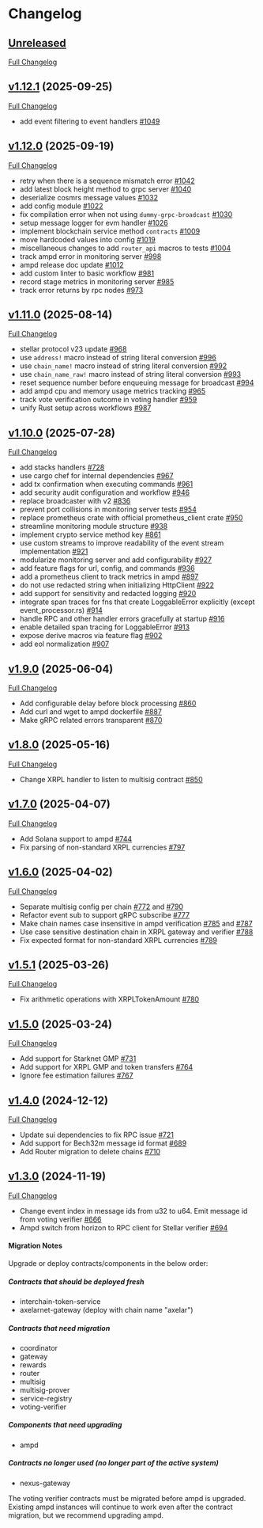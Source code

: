 # Changelog

## [Unreleased](https://github.com/axelarnetwork/axelar-amplifier/tree/HEAD)

[Full Changelog](https://github.com/axelarnetwork/axelar-amplifier/compare/ampd-v1.12.1..HEAD)

## [v1.12.1](https://github.com/axelarnetwork/axelar-amplifier/tree/ampd-v1.12.1) (2025-09-25)

[Full Changelog](https://github.com/axelarnetwork/axelar-amplifier/compare/ampd-v1.12.0..ampd-v1.12.1)

- add event filtering to event handlers [#1049](https://github.com/axelarnetwork/axelar-amplifier/pull/1049)

## [v1.12.0](https://github.com/axelarnetwork/axelar-amplifier/tree/ampd-v1.12.0) (2025-09-19)

[Full Changelog](https://github.com/axelarnetwork/axelar-amplifier/compare/ampd-v1.11.0..ampd-v1.12.0)

- retry when there is a sequence mismatch error [#1042](https://github.com/axelarnetwork/axelar-amplifier/pull/1042)
- add latest block height method to grpc server [#1040](https://github.com/axelarnetwork/axelar-amplifier/pull/1040)
- deserialize cosmrs message values [#1032](https://github.com/axelarnetwork/axelar-amplifier/pull/1032)
- add config module [#1022](https://github.com/axelarnetwork/axelar-amplifier/pull/1022)
- fix compilation error when not using `dummy-grpc-broadcast` [#1030](https://github.com/axelarnetwork/axelar-amplifier/pull/1030)
- setup message logger for evm handler [#1026](https://github.com/axelarnetwork/axelar-amplifier/pull/1026)
- implement blockchain service method `contracts` [#1009](https://github.com/axelarnetwork/axelar-amplifier/pull/1009)
- move hardcoded values into config [#1019](https://github.com/axelarnetwork/axelar-amplifier/pull/1019)
- miscellaneous changes to add `router_api` macros to tests [#1004](https://github.com/axelarnetwork/axelar-amplifier/pull/1004)
- track ampd error in monitoring server [#998](https://github.com/axelarnetwork/axelar-amplifier/pull/998)
- ampd release doc update [#1012](https://github.com/axelarnetwork/axelar-amplifier/pull/1012)
- add custom linter to basic workflow [#981](https://github.com/axelarnetwork/axelar-amplifier/pull/981)
- record stage metrics in monitoring server [#985](https://github.com/axelarnetwork/axelar-amplifier/pull/985)
- track error returns by rpc nodes [#973](https://github.com/axelarnetwork/axelar-amplifier/pull/973)

## [v1.11.0](https://github.com/axelarnetwork/axelar-amplifier/tree/ampd-v1.11.0) (2025-08-14)

[Full Changelog](https://github.com/axelarnetwork/axelar-amplifier/compare/ampd-v1.10.0..ampd-v1.11.0)

- stellar protocol v23 update [#968](https://github.com/axelarnetwork/axelar-amplifier/pull/968)
- use `address!` macro instead of string literal conversion [#996](https://github.com/axelarnetwork/axelar-amplifier/pull/996)
- use `chain_name!` macro instead of string literal conversion [#992](https://github.com/axelarnetwork/axelar-amplifier/pull/992)
- use `chain_name_raw!` macro instead of string literal conversion [#993](https://github.com/axelarnetwork/axelar-amplifier/pull/993)
- reset sequence number before enqueuing message for broadcast [#994](https://github.com/axelarnetwork/axelar-amplifier/pull/994)
- add ampd cpu and memory usage metrics tracking [#965](https://github.com/axelarnetwork/axelar-amplifier/pull/965)
- track vote verification outcome in voting handler [#959](https://github.com/axelarnetwork/axelar-amplifier/pull/959)
- unify Rust setup across workflows [#987](https://github.com/axelarnetwork/axelar-amplifier/pull/987)

## [v1.10.0](https://github.com/axelarnetwork/axelar-amplifier/tree/ampd-v1.10.0) (2025-07-28)

[Full Changelog](https://github.com/axelarnetwork/axelar-amplifier/compare/ampd-v1.9.0..ampd-v1.10.0)

- add stacks handlers [#728](https://github.com/axelarnetwork/axelar-amplifier/pull/728)
- use cargo chef for internal dependencies [#967](https://github.com/axelarnetwork/axelar-amplifier/pull/967)
- add tx confirmation when executing commands [#961](https://github.com/axelarnetwork/axelar-amplifier/pull/961)
- add security audit configuration and workflow [#946](https://github.com/axelarnetwork/axelar-amplifier/pull/946)
- replace broadcaster with v2 [#836](https://github.com/axelarnetwork/axelar-amplifier/pull/836)
- prevent port collisions in monitoring server tests [#954](https://github.com/axelarnetwork/axelar-amplifier/pull/954)
- replace prometheus crate with official prometheus_client crate [#950](https://github.com/axelarnetwork/axelar-amplifier/pull/950)
- streamline monitoring module structure [#938](https://github.com/axelarnetwork/axelar-amplifier/pull/938)
- implement crypto service method key [#861](https://github.com/axelarnetwork/axelar-amplifier/pull/861)
- use custom streams to improve readability of the event stream implementation [#921](https://github.com/axelarnetwork/axelar-amplifier/pull/921)
- modularize monitoring server and add configurability [#927](https://github.com/axelarnetwork/axelar-amplifier/pull/927)
- add feature flags for url, config, and commands [#936](https://github.com/axelarnetwork/axelar-amplifier/pull/936)
- add a prometheus client to track metrics in ampd [#897](https://github.com/axelarnetwork/axelar-amplifier/pull/897)
- do not use redacted string when initializing HttpClient [#922](https://github.com/axelarnetwork/axelar-amplifier/pull/922)
- add support for sensitivity and redacted logging [#920](https://github.com/axelarnetwork/axelar-amplifier/pull/920)
- integrate span traces for fns that create LoggableError explicitly (except event_processor.rs) [#914](https://github.com/axelarnetwork/axelar-amplifier/pull/914)
- handle RPC and other handler errors gracefully at startup [#916](https://github.com/axelarnetwork/axelar-amplifier/pull/916)
- enable detailed span tracing for LoggableError [#913](https://github.com/axelarnetwork/axelar-amplifier/pull/913)
- expose derive macros via feature flag [#902](https://github.com/axelarnetwork/axelar-amplifier/pull/902)
- add eol normalization [#907](https://github.com/axelarnetwork/axelar-amplifier/pull/907)

## [v1.9.0](https://github.com/axelarnetwork/axelar-amplifier/tree/ampd-v1.9.0) (2025-06-04)

[Full Changelog](https://github.com/axelarnetwork/axelar-amplifier/compare/ampd-v1.8.0..ampd-v1.9.0)

- Add configurable delay before block processing [#860](https://github.com/axelarnetwork/axelar-amplifier/pull/860)
- Add curl and wget to ampd dockerfile [#887](https://github.com/axelarnetwork/axelar-amplifier/pull/887)
- Make gRPC related errors transparent [#870](https://github.com/axelarnetwork/axelar-amplifier/pull/870)

## [v1.8.0](https://github.com/axelarnetwork/axelar-amplifier/tree/ampd-v1.8.0) (2025-05-16)

[Full Changelog](https://github.com/axelarnetwork/axelar-amplifier/compare/ampd-v1.7.0..ampd-v1.8.0)

- Change XRPL handler to listen to multisig contract [#850](https://github.com/axelarnetwork/axelar-amplifier/pull/850)

## [v1.7.0](https://github.com/axelarnetwork/axelar-amplifier/tree/ampd-v1.7.0) (2025-04-07)

[Full Changelog](https://github.com/axelarnetwork/axelar-amplifier/compare/ampd-v1.6.0..ampd-v1.7.0)

- Add Solana support to ampd [#744](https://github.com/axelarnetwork/axelar-amplifier/pull/744)
- Fix parsing of non-standard XRPL currencies [#797](https://github.com/axelarnetwork/axelar-amplifier/pull/797)

## [v1.6.0](https://github.com/axelarnetwork/axelar-amplifier/tree/ampd-v1.6.0) (2025-04-02)

[Full Changelog](https://github.com/axelarnetwork/axelar-amplifier/compare/ampd-v1.5.1..ampd-v1.6.0)

- Separate multisig config per chain [#772](https://github.com/axelarnetwork/axelar-amplifier/pull/772) and [#790](https://github.com/axelarnetwork/axelar-amplifier/pull/790)
- Refactor event sub to support gRPC subscribe [#777](https://github.com/axelarnetwork/axelar-amplifier/pull/777)
- Make chain names case insensitive in ampd verification [#785](https://github.com/axelarnetwork/axelar-amplifier/pull/785) and [#787](https://github.com/axelarnetwork/axelar-amplifier/pull/787)
- Use case sensitive destination chain in XRPL gateway and verifier [#788](https://github.com/axelarnetwork/axelar-amplifier/pull/788)
- Fix expected format for non-standard XRPL currencies [#789](https://github.com/axelarnetwork/axelar-amplifier/pull/789)

## [v1.5.1](https://github.com/axelarnetwork/axelar-amplifier/tree/ampd-v1.5.1) (2025-03-26)

[Full Changelog](https://github.com/axelarnetwork/axelar-amplifier/compare/ampd-v1.5.0..ampd-v1.5.1)

- Fix arithmetic operations with XRPLTokenAmount [#780](https://github.com/axelarnetwork/axelar-amplifier/pull/780)

## [v1.5.0](https://github.com/axelarnetwork/axelar-amplifier/tree/ampd-v1.5.0) (2025-03-24)

[Full Changelog](https://github.com/axelarnetwork/axelar-amplifier/compare/ampd-v1.4.0..ampd-v1.5.0)

- Add support for Starknet GMP [#731](https://github.com/axelarnetwork/axelar-amplifier/pull/731)
- Add support for XRPL GMP and token transfers [#764](https://github.com/axelarnetwork/axelar-amplifier/pull/764)
- Ignore fee estimation failures [#767](https://github.com/axelarnetwork/axelar-amplifier/pull/767)

## [v1.4.0](https://github.com/axelarnetwork/axelar-amplifier/tree/ampd-v1.4.0) (2024-12-12)

[Full Changelog](https://github.com/axelarnetwork/axelar-amplifier/compare/ampd-v1.3.0..ampd-v1.4.0)

- Update sui dependencies to fix RPC issue [#721](https://github.com/axelarnetwork/axelar-amplifier/pull/721)
- Add support for Bech32m message id format [#689](https://github.com/axelarnetwork/axelar-amplifier/pull/689)
- Add Router migration to delete chains [#710](https://github.com/axelarnetwork/axelar-amplifier/pull/710)

## [v1.3.0](https://github.com/axelarnetwork/axelar-amplifier/tree/ampd-v1.3.0) (2024-11-19)

[Full Changelog](https://github.com/axelarnetwork/axelar-amplifier/compare/ampd-v1.2.0..ampd-v1.3.0)

- Change event index in message ids from u32 to u64. Emit message id from voting verifier [#666](https://github.com/axelarnetwork/axelar-amplifier/pull/666)
- Ampd switch from horizon to RPC client for Stellar verifier [#694](https://github.com/axelarnetwork/axelar-amplifier/pull/694)

#### Migration Notes

Upgrade or deploy contracts/components in the below order:

##### Contracts that should be deployed fresh

- interchain-token-service
- axelarnet-gateway (deploy with chain name "axelar")

##### Contracts that need migration

- coordinator
- gateway
- rewards
- router
- multisig
- multisig-prover
- service-registry
- voting-verifier

##### Components that need upgrading

- ampd

##### Contracts no longer used (no longer part of the active system)

- nexus-gateway

The voting verifier contracts must be migrated before ampd is upgraded. Existing ampd instances will continue to work even after the contract migration, but we recommend upgrading ampd.
